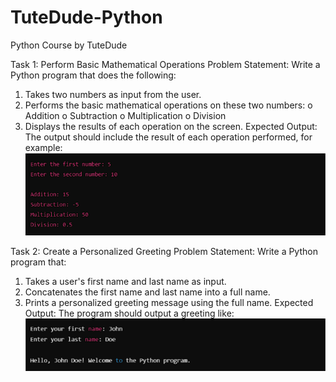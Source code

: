 # TuteDude-Python
Python Course by TuteDude
 
Task 1: Perform Basic Mathematical Operations
Problem Statement: Write a Python program that does the following:
1.  Takes two numbers as input from the user.
2.  Performs the basic mathematical operations on these two numbers:
        o   Addition
        o	Subtraction
        o	Multiplication
        o	Division
3.  Displays the results of each operation on the screen.
 Expected Output:
    The output should include the result of each operation performed, for example:
    ![alt text](Task1Output.png)
 
Task 2: Create a Personalized Greeting
Problem Statement: Write a Python program that:
1.  Takes a user's first name and last name as input.
2.  Concatenates the first name and last name into a full name.
3.  Prints a personalized greeting message using the full name.
Expected Output:
    The program should output a greeting like:
    ![alt text](Task2Output.png)
 
 
